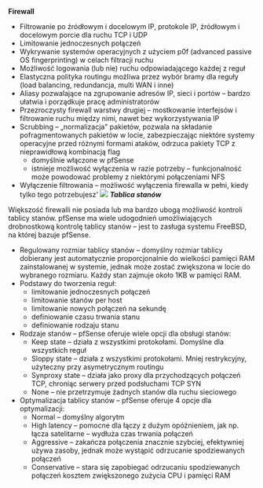 **Firewall**

- Filtrowanie po źródłowym i docelowym IP, protokole IP, źródłowym i docelowym porcie dla ruchu TCP i UDP
- Limitowanie jednoczesnych połączeń
- Wykrywanie systemów operacyjnych z użyciem p0f (advanced passive OS fingerprinting) w celach filtracji ruchu
- Możliwość logowania (lub nie) ruchu odpowiadającego każdej z reguł
- Elastyczna polityka routingu możliwa przez wybór bramy dla reguły (load balancing, redundancja, multi WAN i inne)
- Aliasy pozwalające na zgrupowanie adresów IP, sieci i portów – bardzo ułatwia i porządkuje pracę administratorów
- Przezroczysty firewall warstwy drugiej – mostkowanie interfejsów i filtrowanie ruchu między nimi, nawet bez wykorzystywania IP
- Scrubbing – „normalizacja&quot; pakietów, pozwala na składanie pofragmentowanych pakietów w locie, zabezpieczając niektóre systemy operacyjne przed różnymi formami ataków, odrzuca pakiety TCP z nieprawidłową kombinacją flag
  - domyślnie włączone w pfSense
  - istnieje możliwość wyłączenia w razie potrzeby – funkcjonalność może powodować problemy z niektórymi połączeniami NFS
- Wyłączenie filtrowania – możliwość wyłączenia firewalla w pełni, kiedy tylko tego potrzebujesz'
![](http://net-masters.pl/wp-content/uploads/2015/12/pfSense-WAN-Rules-01.png)
***Tablica stanów***

Większość firewalli nie posiada lub ma bardzo ubogą możliwość kontroli tablicy stanów. pfSense ma wiele udogodnień umożliwiających drobnostkową kontrolę tablicy stanów – jest to zasługa systemu FreeBSD, na której bazuje pfSense.

- Regulowany rozmiar tablicy stanów – domyślny rozmiar tablicy dobierany jest automatycznie proporcjonalnie do wielkości pamięci RAM zainstalowanej w systemie, jednak może zostać zwiększona w locie do wybranego rozmiaru. Każdy stan zajmuje około 1KB w pamięci RAM.
- Podstawy do tworzenia reguł:
  - limitowanie jednoczesnych połączeń
  - limitowanie stanów per host
  - limitowanie nowych połączeń na sekundę
  - definiowanie czasu trwania stanu
  - definiowanie rodzaju stanu
- Rodzaje stanów – pfSense oferuje wiele opcji dla obsługi stanów:
  - Keep state – działa z wszystkimi protokołami. Domyślne dla wszystkich reguł
  - Sloppy state – działa z wszystkimi protokołami. Mniej restrykcyjny, użyteczny przy asymetrycznym routingu
  - Synproxy state – działa jako proxy dla przychodzących połączeń TCP, chroniąc serwery przed podsłuchami TCP SYN
  - None – nie przetrzymuje żadnych stanów dla ruchu sieciowego
- Optymalizacja tablicy stanów – pfSense oferuje 4 opcje dla optymalizacji:
  - Normal – domyślny algorytm
  - High latency – pomocne dla łączy z dużym opóźnieniem, jak np. łącza satelitarne – wydłuża czas trwania połączeń
  - Aggressive – zakańcza połączenia znacznie szybciej, efektywniej używa zasoby, jednak może wystąpić odrzucanie spodziewanych połączeń
  - Conservative – stara się zapobiegać odrzucaniu spodziewanych połączeń kosztem zwiększonego zużycia CPU i pamięci RAM
